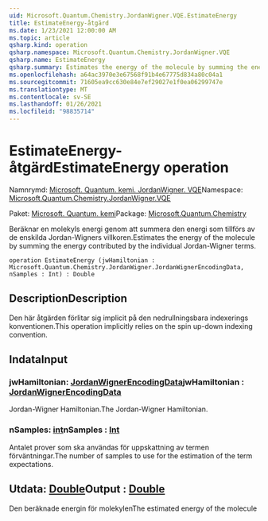 ```yaml
---
uid: Microsoft.Quantum.Chemistry.JordanWigner.VQE.EstimateEnergy
title: EstimateEnergy-åtgärd
ms.date: 1/23/2021 12:00:00 AM
ms.topic: article
qsharp.kind: operation
qsharp.namespace: Microsoft.Quantum.Chemistry.JordanWigner.VQE
qsharp.name: EstimateEnergy
qsharp.summary: Estimates the energy of the molecule by summing the energy contributed by the individual Jordan-Wigner terms.
ms.openlocfilehash: a64ac3970e3e67568f91b4e67775d834a80c04a1
ms.sourcegitcommit: 71605ea9cc630e84e7ef29027e1f0ea06299747e
ms.translationtype: MT
ms.contentlocale: sv-SE
ms.lasthandoff: 01/26/2021
ms.locfileid: "98835714"
---
```

# <a name="estimateenergy-operation"></a><span data-ttu-id="b186a-102">EstimateEnergy-åtgärd</span><span class="sxs-lookup"><span data-stu-id="b186a-102">EstimateEnergy operation</span></span>

<span data-ttu-id="b186a-103">Namnrymd: [Microsoft. Quantum. kemi. JordanWigner. VQE](xref:Microsoft.Quantum.Chemistry.JordanWigner.VQE)</span><span class="sxs-lookup"><span data-stu-id="b186a-103">Namespace: [Microsoft.Quantum.Chemistry.JordanWigner.VQE](xref:Microsoft.Quantum.Chemistry.JordanWigner.VQE)</span></span>

<span data-ttu-id="b186a-104">Paket: [Microsoft. Quantum. kemi](https://nuget.org/packages/Microsoft.Quantum.Chemistry)</span><span class="sxs-lookup"><span data-stu-id="b186a-104">Package: [Microsoft.Quantum.Chemistry](https://nuget.org/packages/Microsoft.Quantum.Chemistry)</span></span>


<span data-ttu-id="b186a-105">Beräknar en molekyls energi genom att summera den energi som tillförs av de enskilda Jordan-Wigners villkoren.</span><span class="sxs-lookup"><span data-stu-id="b186a-105">Estimates the energy of the molecule by summing the energy contributed by the individual Jordan-Wigner terms.</span></span>

```qsharp
operation EstimateEnergy (jwHamiltonian : Microsoft.Quantum.Chemistry.JordanWigner.JordanWignerEncodingData, nSamples : Int) : Double
```


## <a name="description"></a><span data-ttu-id="b186a-106">Description</span><span class="sxs-lookup"><span data-stu-id="b186a-106">Description</span></span>

<span data-ttu-id="b186a-107">Den här åtgärden förlitar sig implicit på den nedrullningsbara indexerings konventionen.</span><span class="sxs-lookup"><span data-stu-id="b186a-107">This operation implicitly relies on the spin up-down indexing convention.</span></span>

## <a name="input"></a><span data-ttu-id="b186a-108">Indata</span><span class="sxs-lookup"><span data-stu-id="b186a-108">Input</span></span>

### <a name="jwhamiltonian--jordanwignerencodingdata"></a><span data-ttu-id="b186a-109">jwHamiltonian: [JordanWignerEncodingData](xref:Microsoft.Quantum.Chemistry.JordanWigner.JordanWignerEncodingData)</span><span class="sxs-lookup"><span data-stu-id="b186a-109">jwHamiltonian : [JordanWignerEncodingData](xref:Microsoft.Quantum.Chemistry.JordanWigner.JordanWignerEncodingData)</span></span>

<span data-ttu-id="b186a-110">Jordan-Wigner Hamiltonian.</span><span class="sxs-lookup"><span data-stu-id="b186a-110">The Jordan-Wigner Hamiltonian.</span></span>


### <a name="nsamples--int"></a><span data-ttu-id="b186a-111">nSamples: [int](xref:microsoft.quantum.lang-ref.int)</span><span class="sxs-lookup"><span data-stu-id="b186a-111">nSamples : [Int](xref:microsoft.quantum.lang-ref.int)</span></span>

<span data-ttu-id="b186a-112">Antalet prover som ska användas för uppskattning av termen förväntningar.</span><span class="sxs-lookup"><span data-stu-id="b186a-112">The number of samples to use for the estimation of the term expectations.</span></span>



## <a name="output--double"></a><span data-ttu-id="b186a-113">Utdata: [Double](xref:microsoft.quantum.lang-ref.double)</span><span class="sxs-lookup"><span data-stu-id="b186a-113">Output : [Double](xref:microsoft.quantum.lang-ref.double)</span></span>

<span data-ttu-id="b186a-114">Den beräknade energin för molekylen</span><span class="sxs-lookup"><span data-stu-id="b186a-114">The estimated energy of the molecule</span></span>